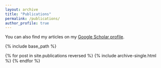 ```yaml
---
layout: archive
title: "Publications"
permalink: /publications/
author_profile: true
---
```


You can also find my articles on my [Google Scholar profile](https://scholar.google.com.co/citations?hl=en&pli=1&user=B_48apwAAAAJ).

 
{% include base_path %}

{% for post in site.publications reversed %}
  {% include archive-single.html %}
{% endfor %}
